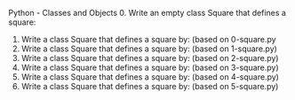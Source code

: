 Python - Classes and Objects
0. Write an empty class Square that defines a square:
1. Write a class Square that defines a square by: (based on 0-square.py
2. Write a class Square that defines a square by: (based on 1-square.py)
3. Write a class Square that defines a square by: (based on 2-square.py)
4. Write a class Square that defines a square by: (based on 3-square.py)
5. Write a class Square that defines a square by: (based on 4-square.py)
6. Write a class Square that defines a square by: (based on 5-square.py)

